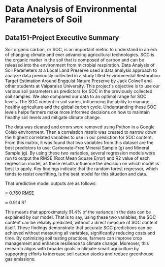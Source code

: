 # Data Analysis of Environmental Parameters of Soil


## Data151-Project Executive Summary

Soil organic carbon, or SOC, is an important metric to understand in an era of changing climate and ever advancing agricultural technologies. SOC is the organic matter in the soil that is composed of carbon and can be released into the environment from microbial respiration. 
Data Analysis of Soil Parameters at a Local Land Preserve used a data analysis approach to analyze data previously collected in a study titled Environmental Restoration Target Estimation Around Engquist Nature Preserve by Jack Colwell and other students at Valparaiso University. This project's objective is to use our various soil parameters as predictors for SOC in the previously collected soil samples. We also compared our data to an optimal range for SOC levels. The SOC content in soil varies, influencing the ability to manage healthy agriculture and the global carbon cycle. Understanding these SOC levels helps farmers make more informed decisions on how to maintain healthy soil levels and mitigate climate change. 

The data was cleaned and errors were removed using Python in a Google Colab environment. Then a correlation matrix was created to narrow down the highest correlated variables to use in our prediction for SOC content. From this matrix, it was found that two variables from this dataset are the best predictors to use: Carbonate-Free Mineral Sample (g) and Mineral Sample (g). By using these two variables, several regression models were run to output the RMSE (Root Mean Square Error) and R2 value of each regression model, as these results influence the decision on which model is best to apply. 
Key findings indicate that the random forest regressor, which tends to resist overfitting, is the best model for this situation and data. 

That predictive model outputs are as follows:

≈ 0.760 RMSE

≈ 0.914 R²

This means that approximately 91.4% of the variance in the data can be explained by our model. That is to say, using these two variables, the SOC content can be reliably predicted, without a direct measure of SOC content itself. 
These findings demonstrate that accurate SOC predictions can be achieved without measuring all variables, significantly reducing costs and time. By optimizing soil testing practices, farmers can improve crop management and enhance resilience to climate change. Moreover, this research aligns with broader goals in climate-smart agriculture by supporting efforts to increase soil carbon stocks and reduce greenhouse gas emissions.

